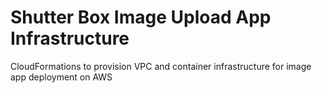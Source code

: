 # Shutter Box Image Upload App Infrastructure
CloudFormations to provision VPC and container infrastructure for image app deployment on AWS